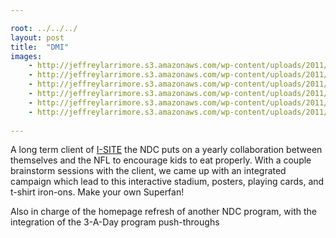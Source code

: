 ```yaml
---

root: ../../../
layout: post
title:  "DMI"
images:
    - http://jeffreylarrimore.s3.amazonaws.com/wp-content/uploads/2011/03/dmi_1-3aday-home.jpg
    - http://jeffreylarrimore.s3.amazonaws.com/wp-content/uploads/2011/03/dmi_2-3aday-about.jpg
    - http://jeffreylarrimore.s3.amazonaws.com/wp-content/uploads/2011/03/dmi_3-3aday-dance.jpg
    - http://jeffreylarrimore.s3.amazonaws.com/wp-content/uploads/2011/03/dmi_4-3aday-card.jpg
    - http://jeffreylarrimore.s3.amazonaws.com/wp-content/uploads/2011/03/dmi_4-nex-home.jpg
    - http://jeffreylarrimore.s3.amazonaws.com/wp-content/uploads/2011/03/dmi_5-eatsmart.jpg
    
---
```


A long term client of <a href="http://www.i-site.com/" target="_blank">I-SITE</a> the NDC puts on a yearly collaboration between themselves and the NFL to encourage kids to eat properly. With a couple brainstorm sessions with the client, we came up with an integrated campaign which lead to this interactive stadium, posters, playing cards, and t-shirt iron-ons. Make your own Superfan!

Also in charge of the homepage refresh of another NDC program, with the integration of the 3-A-Day program push-throughs